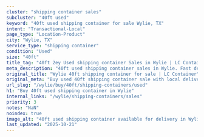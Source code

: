 ```yaml
---
cluster: "shipping container sales"
subcluster: "40ft used"
keyword: "40ft used shipping container for sale Wylie, TX"
intent: "Transactional-Local"
page_type: "Location-Product"
city: "Wylie, TX"
service_type: "shipping container"
condition: "Used"
size: "40ft"
title_tag: "40ft 2ey Used shipping container Sales in Wylie | LC Container"
meta_description: "40ft used shipping container sales in Wylie. Fast delivery, competitive pricing. Serving shipping containers area. Quote ID: BFU. Call (214) 524-4168 for your free quote today."
original_title: "Wylie 40ft shipping container for sale | LC Container"
original_meta: "Buy used 40ft shipping container sale with local delivery in Wylie, TX. LC Container — local Since 2003. Request a fast quote today."
url_slug: "/wylie/buy/40ft/shipping-containers/used"
h1: "Buy 40ft used shipping container in Wylie"
internal_links: "/wylie/shipping-containers/sales"
priority: 3
notes: "NaN"
noindex: true
image_alt: "40ft used shipping container available for delivery in Wylie"
last_updated: "2025-10-21"
---
```


<!-- TODO: Add unique city/inventory copy, images, and internal links here. -->
